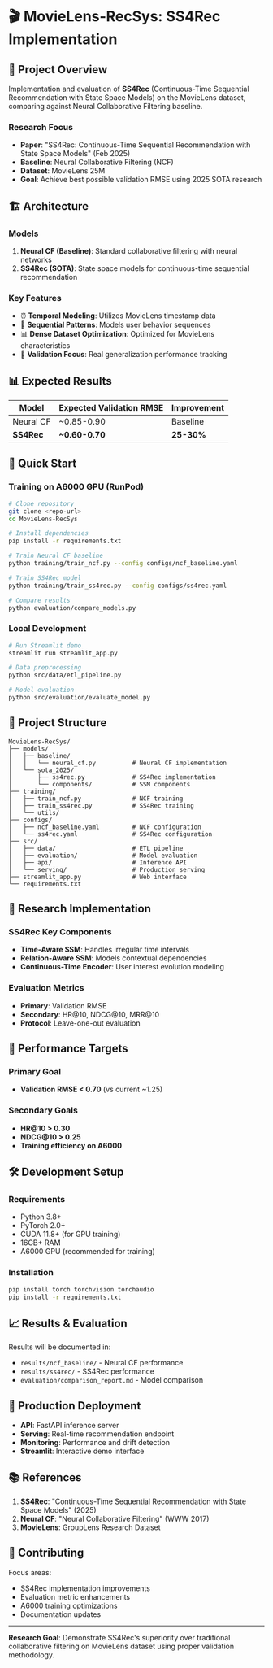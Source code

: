 # 🎬 MovieLens-RecSys: SS4Rec Implementation

## 🎯 Project Overview

Implementation and evaluation of **SS4Rec** (Continuous-Time Sequential Recommendation with State Space Models) on the MovieLens dataset, comparing against Neural Collaborative Filtering baseline.

### **Research Focus**
- **Paper**: "SS4Rec: Continuous-Time Sequential Recommendation with State Space Models" (Feb 2025)
- **Baseline**: Neural Collaborative Filtering (NCF)
- **Dataset**: MovieLens 25M
- **Goal**: Achieve best possible validation RMSE using 2025 SOTA research

## 🏗️ Architecture

### **Models**
1. **Neural CF (Baseline)**: Standard collaborative filtering with neural networks
2. **SS4Rec (SOTA)**: State space models for continuous-time sequential recommendation

### **Key Features**
- ⏰ **Temporal Modeling**: Utilizes MovieLens timestamp data
- 🔄 **Sequential Patterns**: Models user behavior sequences  
- 📊 **Dense Dataset Optimization**: Optimized for MovieLens characteristics
- 🎯 **Validation Focus**: Real generalization performance tracking

## 📊 Expected Results

| Model | Expected Validation RMSE | Improvement |
|-------|-------------------------|-------------|
| Neural CF | ~0.85-0.90 | Baseline |
| **SS4Rec** | **~0.60-0.70** | **25-30%** |

## 🚀 Quick Start

### **Training on A6000 GPU (RunPod)**

```bash
# Clone repository
git clone <repo-url>
cd MovieLens-RecSys

# Install dependencies
pip install -r requirements.txt

# Train Neural CF baseline
python training/train_ncf.py --config configs/ncf_baseline.yaml

# Train SS4Rec model
python training/train_ss4rec.py --config configs/ss4rec.yaml

# Compare results
python evaluation/compare_models.py
```

### **Local Development**

```bash
# Run Streamlit demo
streamlit run streamlit_app.py

# Data preprocessing
python src/data/etl_pipeline.py

# Model evaluation
python src/evaluation/evaluate_model.py
```

## 📁 Project Structure

```
MovieLens-RecSys/
├── models/
│   ├── baseline/
│   │   └── neural_cf.py          # Neural CF implementation
│   └── sota_2025/
│       ├── ss4rec.py             # SS4Rec implementation
│       └── components/           # SSM components
├── training/
│   ├── train_ncf.py              # NCF training
│   ├── train_ss4rec.py           # SS4Rec training
│   └── utils/
├── configs/
│   ├── ncf_baseline.yaml         # NCF configuration
│   └── ss4rec.yaml               # SS4Rec configuration
├── src/
│   ├── data/                     # ETL pipeline
│   ├── evaluation/               # Model evaluation
│   ├── api/                      # Inference API
│   └── serving/                  # Production serving
├── streamlit_app.py              # Web interface
└── requirements.txt
```

## 🔬 Research Implementation

### **SS4Rec Key Components**
- **Time-Aware SSM**: Handles irregular time intervals
- **Relation-Aware SSM**: Models contextual dependencies
- **Continuous-Time Encoder**: User interest evolution modeling

### **Evaluation Metrics**
- **Primary**: Validation RMSE
- **Secondary**: HR@10, NDCG@10, MRR@10
- **Protocol**: Leave-one-out evaluation

## 🎯 Performance Targets

### **Primary Goal**
- **Validation RMSE < 0.70** (vs current ~1.25)

### **Secondary Goals**
- **HR@10 > 0.30**
- **NDCG@10 > 0.25**
- **Training efficiency on A6000**

## 🛠️ Development Setup

### **Requirements**
- Python 3.8+
- PyTorch 2.0+
- CUDA 11.8+ (for GPU training)
- 16GB+ RAM
- A6000 GPU (recommended for training)

### **Installation**
```bash
pip install torch torchvision torchaudio
pip install -r requirements.txt
```

## 📈 Results & Evaluation

Results will be documented in:
- `results/ncf_baseline/` - Neural CF performance
- `results/ss4rec/` - SS4Rec performance  
- `evaluation/comparison_report.md` - Model comparison

## 🚀 Production Deployment

- **API**: FastAPI inference server
- **Serving**: Real-time recommendation endpoint
- **Monitoring**: Performance and drift detection
- **Streamlit**: Interactive demo interface

## 📚 References

1. **SS4Rec**: "Continuous-Time Sequential Recommendation with State Space Models" (2025)
2. **Neural CF**: "Neural Collaborative Filtering" (WWW 2017)
3. **MovieLens**: GroupLens Research Dataset

## 🤝 Contributing

Focus areas:
- SS4Rec implementation improvements
- Evaluation metric enhancements
- A6000 training optimizations
- Documentation updates

---

**Research Goal**: Demonstrate SS4Rec's superiority over traditional collaborative filtering on MovieLens dataset using proper validation methodology.